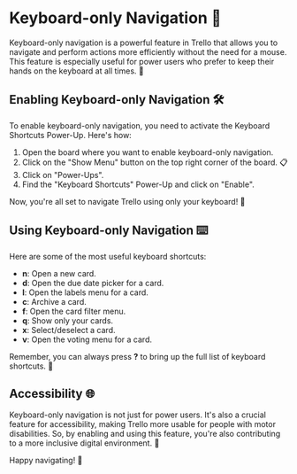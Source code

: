 # Keyboard-only Navigation 🎹

Keyboard-only navigation is a powerful feature in Trello that allows you to navigate and perform actions more efficiently without the need for a mouse. This feature is especially useful for power users who prefer to keep their hands on the keyboard at all times. 🚀

## Enabling Keyboard-only Navigation 🛠️

To enable keyboard-only navigation, you need to activate the Keyboard Shortcuts Power-Up. Here's how:

1. Open the board where you want to enable keyboard-only navigation.
2. Click on the "Show Menu" button on the top right corner of the board. 📋
3. Click on "Power-Ups".
4. Find the "Keyboard Shortcuts" Power-Up and click on "Enable". 

Now, you're all set to navigate Trello using only your keyboard! 🎉

## Using Keyboard-only Navigation ⌨️

Here are some of the most useful keyboard shortcuts:

- **n**: Open a new card.
- **d**: Open the due date picker for a card.
- **l**: Open the labels menu for a card.
- **c**: Archive a card.
- **f**: Open the card filter menu.
- **q**: Show only your cards.
- **x**: Select/deselect a card.
- **v**: Open the voting menu for a card.

Remember, you can always press **?** to bring up the full list of keyboard shortcuts. 📖

## Accessibility 🌐

Keyboard-only navigation is not just for power users. It's also a crucial feature for accessibility, making Trello more usable for people with motor disabilities. So, by enabling and using this feature, you're also contributing to a more inclusive digital environment. 🌈

Happy navigating! 🚀